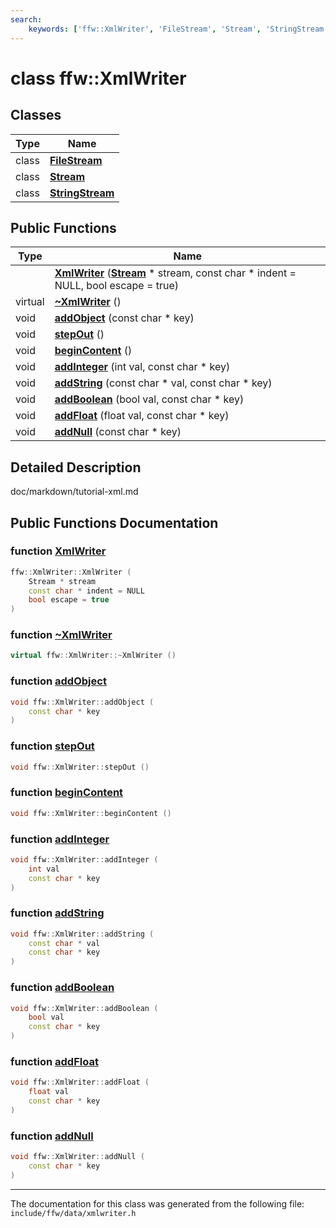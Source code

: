 ```yaml
---
search:
    keywords: ['ffw::XmlWriter', 'FileStream', 'Stream', 'StringStream', 'XmlWriter', '~XmlWriter', 'addObject', 'stepOut', 'beginContent', 'addInteger', 'addString', 'addBoolean', 'addFloat', 'addNull']
---
```


# class ffw::XmlWriter

## Classes

|Type|Name|
|-----|-----|
|class|[**FileStream**](classffw_1_1_xml_writer_1_1_file_stream.md)|
|class|[**Stream**](classffw_1_1_xml_writer_1_1_stream.md)|
|class|[**StringStream**](classffw_1_1_xml_writer_1_1_string_stream.md)|


## Public Functions

|Type|Name|
|-----|-----|
||[**XmlWriter**](classffw_1_1_xml_writer.md#1a82bdacbba330564503c2f213d20d6127) (**[Stream](classffw_1_1_xml_writer_1_1_stream.md)** \* stream, const char \* indent = NULL, bool escape = true) |
|virtual |[**~XmlWriter**](classffw_1_1_xml_writer.md#1ac435a10fd5fbd87d2eb0084cacc333e2) () |
|void|[**addObject**](classffw_1_1_xml_writer.md#1af885ff5f4c73d21825e216788c842f7d) (const char \* key) |
|void|[**stepOut**](classffw_1_1_xml_writer.md#1aa8197dcf76f5de3d1c86044068d3c158) () |
|void|[**beginContent**](classffw_1_1_xml_writer.md#1a3f4c683ac6dba3dedbb8ee5cfb14a3c6) () |
|void|[**addInteger**](classffw_1_1_xml_writer.md#1a4cd028aba2bc71f99f4986dbbede00e3) (int val, const char \* key) |
|void|[**addString**](classffw_1_1_xml_writer.md#1ab071acf08fe35e6f83542a885a3e6607) (const char \* val, const char \* key) |
|void|[**addBoolean**](classffw_1_1_xml_writer.md#1a336b0729de733ff761bece76bbef54de) (bool val, const char \* key) |
|void|[**addFloat**](classffw_1_1_xml_writer.md#1a96bc94bef9a570d720a66f256f08ee4e) (float val, const char \* key) |
|void|[**addNull**](classffw_1_1_xml_writer.md#1a556dce28cfa8c88493bd5ebd30305bff) (const char \* key) |


## Detailed Description

doc/markdown/tutorial-xml.md 
## Public Functions Documentation

### function <a id="1a82bdacbba330564503c2f213d20d6127" href="#1a82bdacbba330564503c2f213d20d6127">XmlWriter</a>

```cpp
ffw::XmlWriter::XmlWriter (
    Stream * stream
    const char * indent = NULL
    bool escape = true
)
```



### function <a id="1ac435a10fd5fbd87d2eb0084cacc333e2" href="#1ac435a10fd5fbd87d2eb0084cacc333e2">~XmlWriter</a>

```cpp
virtual ffw::XmlWriter::~XmlWriter ()
```



### function <a id="1af885ff5f4c73d21825e216788c842f7d" href="#1af885ff5f4c73d21825e216788c842f7d">addObject</a>

```cpp
void ffw::XmlWriter::addObject (
    const char * key
)
```



### function <a id="1aa8197dcf76f5de3d1c86044068d3c158" href="#1aa8197dcf76f5de3d1c86044068d3c158">stepOut</a>

```cpp
void ffw::XmlWriter::stepOut ()
```



### function <a id="1a3f4c683ac6dba3dedbb8ee5cfb14a3c6" href="#1a3f4c683ac6dba3dedbb8ee5cfb14a3c6">beginContent</a>

```cpp
void ffw::XmlWriter::beginContent ()
```



### function <a id="1a4cd028aba2bc71f99f4986dbbede00e3" href="#1a4cd028aba2bc71f99f4986dbbede00e3">addInteger</a>

```cpp
void ffw::XmlWriter::addInteger (
    int val
    const char * key
)
```



### function <a id="1ab071acf08fe35e6f83542a885a3e6607" href="#1ab071acf08fe35e6f83542a885a3e6607">addString</a>

```cpp
void ffw::XmlWriter::addString (
    const char * val
    const char * key
)
```



### function <a id="1a336b0729de733ff761bece76bbef54de" href="#1a336b0729de733ff761bece76bbef54de">addBoolean</a>

```cpp
void ffw::XmlWriter::addBoolean (
    bool val
    const char * key
)
```



### function <a id="1a96bc94bef9a570d720a66f256f08ee4e" href="#1a96bc94bef9a570d720a66f256f08ee4e">addFloat</a>

```cpp
void ffw::XmlWriter::addFloat (
    float val
    const char * key
)
```



### function <a id="1a556dce28cfa8c88493bd5ebd30305bff" href="#1a556dce28cfa8c88493bd5ebd30305bff">addNull</a>

```cpp
void ffw::XmlWriter::addNull (
    const char * key
)
```





----------------------------------------
The documentation for this class was generated from the following file: `include/ffw/data/xmlwriter.h`
